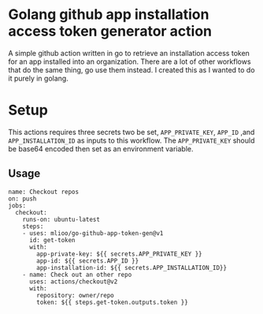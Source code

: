 # Golang github app installation access token generator action
A simple github action written in go to retrieve an installation access token for an app installed into an organization.
There are a lot of other workflows that do the same thing, go use them instead. I created this as I wanted to do it purely in golang.

# Setup

This actions requires three secrets two be set, `APP_PRIVATE_KEY`, `APP_ID` ,and `APP_INSTALLATION_ID` as inputs to this workflow. The `APP_PRIVATE_KEY` should be base64 encoded then set as an environment variable.

## Usage

```
name: Checkout repos
on: push
jobs:
  checkout:
    runs-on: ubuntu-latest
    steps:
    - uses: mlioo/go-github-app-token-gen@v1
      id: get-token
      with:
        app-private-key: ${{ secrets.APP_PRIVATE_KEY }}
        app-id: ${{ secrets.APP_ID }}
        app-installation-id: ${{ secrets.APP_INSTALLATION_ID}}
    - name: Check out an other repo
      uses: actions/checkout@v2
      with:
        repository: owner/repo
        token: ${{ steps.get-token.outputs.token }}
````
